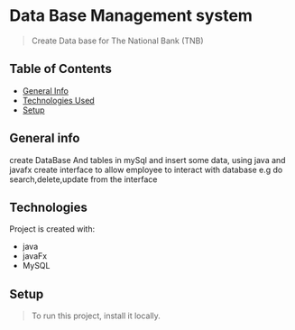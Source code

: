 # Data Base Management system
>Create Data base for The National Bank (TNB)
## Table of Contents
* [General Info](#general-information)
* [Technologies Used](#technologies-used)
* [Setup](#setup)

## General info
create DataBase And tables in mySql and insert some data,
using java and javafx create interface to allow employee to interact with database
e.g do search,delete,update from the interface
## Technologies
Project is created with:
* java
* javaFx
* MySQL
## Setup
>To run this project, install it locally.
